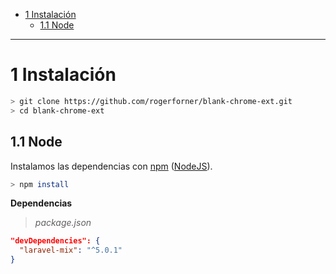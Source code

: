 - [1 Instalación](#1-instalación)
  - [1.1 Node](#11-Node)

---

# 1 Instalación

```bash
> git clone https://github.com/rogerforner/blank-chrome-ext.git
> cd blank-chrome-ext
```

## 1.1 Node

Instalamos las dependencias con [npm](https://www.npmjs.com/) ([NodeJS](https://nodejs.org/)).

```bash
> npm install
```

**Dependencias**

> _package.json_

```json
"devDependencies": {
  "laravel-mix": "^5.0.1"
}
```